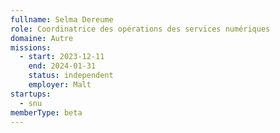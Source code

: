 ```yaml
---
fullname: Selma Dereume
role: Coordinatrice des opérations des services numériques
domaine: Autre
missions:
  - start: 2023-12-11
    end: 2024-01-31
    status: independent
    employer: Malt
startups:
  - snu
memberType: beta
---
```


